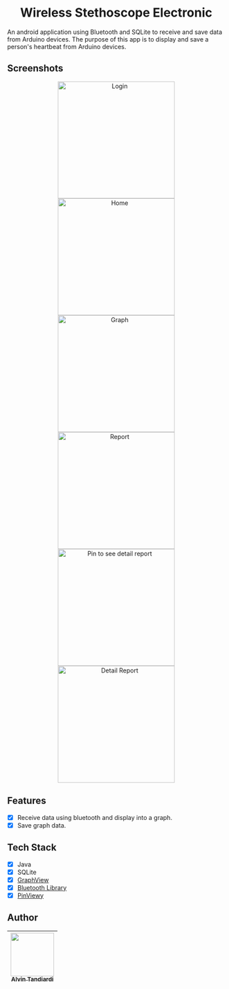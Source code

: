 <h1 align="center">
Wireless Stethoscope Electronic
</h1>
An android application using Bluetooth and SQLite to receive and save data from Arduino devices. The purpose of this app is to display and save a person's heartbeat from Arduino devices.

## Screenshots

<p align="center">
  <img src="screenshots/1.jpeg" width="270" alt="Login">
  <img src="screenshots/2.jpeg" width="270" alt="Home">
  <img src="screenshots/3.jpeg" width="270" alt="Graph">
  <img src="screenshots/4.jpeg" width="270" alt="Report">
  <img src="screenshots/5.jpeg" width="270" alt="Pin to see detail report">
  <img src="screenshots/6.jpeg" width="270" alt="Detail Report"> 
</p>

## Features

- [x] Receive data using bluetooth and display into a graph.
- [x] Save graph data.

## Tech Stack

- [x] Java
- [x] SQLite
- [x] <a href="https://github.com/jjoe64/GraphView" title="GraphView">GraphView</a> 
- [x] <a href="https://github.com/OmarAflak/Bluetooth-Library" title="Bluetooth Library">Bluetooth Library</a> 
- [x] <a href="https://github.com/GoodieBag/Pinview" title="PinView">PinViewy</a> 

## Author

| [<img src="https://avatars1.githubusercontent.com/u/32356015?v=3" width="100px;"/><br /><sub><b>Alvin Tandiardi</b></sub>](https://github.com/alvintan05)<br /> |
| :-----------------------------------------------------------------------------------------------------------------------------------------------------------------: |